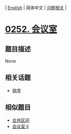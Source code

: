 
| [English](README_EN.md) | 简体中文 | [问题相关](QUESTION.md) |
# [0252. 会议室](https://leetcode-cn.com/problems/meeting-rooms/)
## 题目描述
None
## 相关话题
- [排序](https://leetcode-cn.com/tag/sort)
## 相似题目
- [合并区间](../0056/README.md)
- [会议室 II](../0253/README.md)
